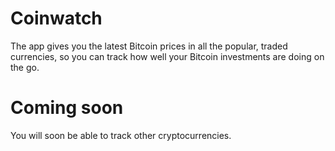 # Coinwatch
The app gives you the latest Bitcoin prices in all the popular, traded currencies, so you can track how well your Bitcoin investments are doing on the go.

# Coming soon
You will soon be able to track other cryptocurrencies.
